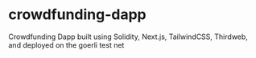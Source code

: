 # crowdfunding-dapp
 Crowdfunding Dapp built using Solidity, Next.js, TailwindCSS, Thirdweb, and deployed on the goerli test net

